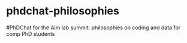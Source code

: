 # phdchat-philosophies
#PhDChat for the Alm lab summit: philosophies on coding and data for comp PhD students

